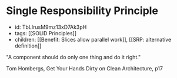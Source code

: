 # Single Responsibility Principle
* id: TbLIrusM9mz13xD7Ak3pH
* tags: [[SOLID Principles]]
* children: [[Benefit: Slices allow parallel work]], [[SRP: alternative definition]]

"A component should do only one thing and do it right."

Tom Hombergs, Get Your Hands Dirty on Clean Architecture, p17